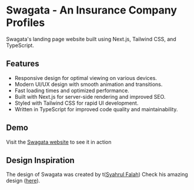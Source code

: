 # Swagata - An Insurance Company Profiles


Swagata's landing page website built using Next.js, Tailwind CSS, and TypeScript.


## Features
- Responsive design for optimal viewing on various devices.
- Modern UI/UX design with smooth animation and transitions.
- Fast loading times and optimized performance.
- Built with Next.js for server-side rendering and improved SEO.
- Styled with Tailwind CSS for rapid UI development.
- Written in TypeScript for improved code quality and maintainability.

## Demo
Visit the [Swagata website]([https://example.com](https://swagata-8pmbxxc2d-akhmad-alis-projects.vercel.app/)) to see it in action

## Design Inspiration
The design of Swagata was created by t([Syahrul Falah](https://dribbble.com/syahrulfalah))
Check his amazing design ([here](https://dribbble.com/shots/19846328-Swagata-Insurance-Company-Website-Design)).


